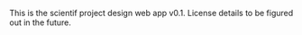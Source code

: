 This is the scientif project design web app v0.1.
License details to be figured out in the future.

